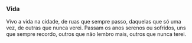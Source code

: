 ### Vida

Vivo a vida na cidade, de ruas que sempre passo, daquelas que só uma vez, de outras que nunca verei. Passam os anos serenos ou sofridos, uns que sempre recordo, outros que não lembro mais, outros que nunca terei.